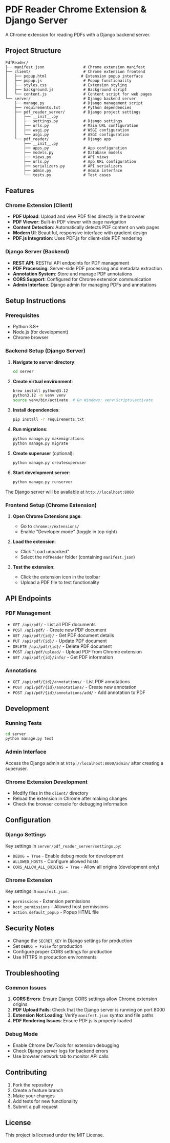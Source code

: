 # PDF Reader Chrome Extension & Django Server

A Chrome extension for reading PDFs with a Django backend server.

## Project Structure

```
PdfReader/
├── manifest.json                 # Chrome extension manifest
├── client/                       # Chrome extension frontend
│   ├── popup.html               # Extension popup interface
│   ├── popup.js                  # Popup functionality
│   ├── styles.css                # Extension styling
│   ├── background.js             # Background script
│   └── content.js                # Content script for web pages
└── server/                       # Django backend server
    ├── manage.py                 # Django management script
    ├── requirements.txt          # Python dependencies
    ├── pdf_reader_server/        # Django project settings
    │   ├── __init__.py
    │   ├── settings.py           # Django settings
    │   ├── urls.py               # Main URL configuration
    │   ├── wsgi.py               # WSGI configuration
    │   └── asgi.py               # ASGI configuration
    └── pdf_reader/               # Django app
        ├── __init__.py
        ├── apps.py               # App configuration
        ├── models.py             # Database models
        ├── views.py              # API views
        ├── urls.py               # App URL configuration
        ├── serializers.py        # API serializers
        ├── admin.py              # Admin interface
        └── tests.py              # Test cases
```

## Features

### Chrome Extension (Client)
- **PDF Upload**: Upload and view PDF files directly in the browser
- **PDF Viewer**: Built-in PDF viewer with page navigation
- **Content Detection**: Automatically detects PDF content on web pages
- **Modern UI**: Beautiful, responsive interface with gradient design
- **PDF.js Integration**: Uses PDF.js for client-side PDF rendering

### Django Server (Backend)
- **REST API**: RESTful API endpoints for PDF management
- **PDF Processing**: Server-side PDF processing and metadata extraction
- **Annotation System**: Store and manage PDF annotations
- **CORS Support**: Configured for Chrome extension communication
- **Admin Interface**: Django admin for managing PDFs and annotations

## Setup Instructions

### Prerequisites
- Python 3.8+
- Node.js (for development)
- Chrome browser

### Backend Setup (Django Server)

1. **Navigate to server directory**:
   ```bash
   cd server
   ```

2. **Create virtual environment**:
   ```bash
   brew install python@3.12
   python3.12 -m venv venv
   source venv/bin/activate  # On Windows: venv\Scripts\activate
   ```

3. **Install dependencies**:
   ```bash
   pip install -r requirements.txt
   ```

4. **Run migrations**:
   ```bash
   python manage.py makemigrations
   python manage.py migrate
   ```

5. **Create superuser** (optional):
   ```bash
   python manage.py createsuperuser
   ```

6. **Start development server**:
   ```bash
   python manage.py runserver
   ```

The Django server will be available at `http://localhost:8000`

### Frontend Setup (Chrome Extension)

1. **Open Chrome Extensions page**:
   - Go to `chrome://extensions/`
   - Enable "Developer mode" (toggle in top right)

2. **Load the extension**:
   - Click "Load unpacked"
   - Select the `PdfReader` folder (containing `manifest.json`)

3. **Test the extension**:
   - Click the extension icon in the toolbar
   - Upload a PDF file to test functionality

## API Endpoints

### PDF Management
- `GET /api/pdf/` - List all PDF documents
- `POST /api/pdf/` - Create new PDF document
- `GET /api/pdf/{id}/` - Get PDF document details
- `PUT /api/pdf/{id}/` - Update PDF document
- `DELETE /api/pdf/{id}/` - Delete PDF document
- `POST /api/pdf/upload/` - Upload PDF from Chrome extension
- `GET /api/pdf/{id}/info/` - Get PDF information

### Annotations
- `GET /api/pdf/{id}/annotations/` - List PDF annotations
- `POST /api/pdf/{id}/annotations/` - Create new annotation
- `POST /api/pdf/{id}/annotations/add/` - Add annotation to PDF

## Development

### Running Tests
```bash
cd server
python manage.py test
```

### Admin Interface
Access the Django admin at `http://localhost:8000/admin/` after creating a superuser.

### Chrome Extension Development
- Modify files in the `client/` directory
- Reload the extension in Chrome after making changes
- Check the browser console for debugging information

## Configuration

### Django Settings
Key settings in `server/pdf_reader_server/settings.py`:
- `DEBUG = True` - Enable debug mode for development
- `ALLOWED_HOSTS` - Configure allowed hosts
- `CORS_ALLOW_ALL_ORIGINS = True` - Allow all origins (development only)

### Chrome Extension
Key settings in `manifest.json`:
- `permissions` - Extension permissions
- `host_permissions` - Allowed host permissions
- `action.default_popup` - Popup HTML file

## Security Notes

- Change the `SECRET_KEY` in Django settings for production
- Set `DEBUG = False` for production
- Configure proper CORS settings for production
- Use HTTPS in production environments

## Troubleshooting

### Common Issues

1. **CORS Errors**: Ensure Django CORS settings allow Chrome extension origins
2. **PDF Upload Fails**: Check that the Django server is running on port 8000
3. **Extension Not Loading**: Verify `manifest.json` syntax and file paths
4. **PDF Rendering Issues**: Ensure PDF.js is properly loaded

### Debug Mode
- Enable Chrome DevTools for extension debugging
- Check Django server logs for backend errors
- Use browser network tab to monitor API calls

## Contributing

1. Fork the repository
2. Create a feature branch
3. Make your changes
4. Add tests for new functionality
5. Submit a pull request

## License

This project is licensed under the MIT License.
